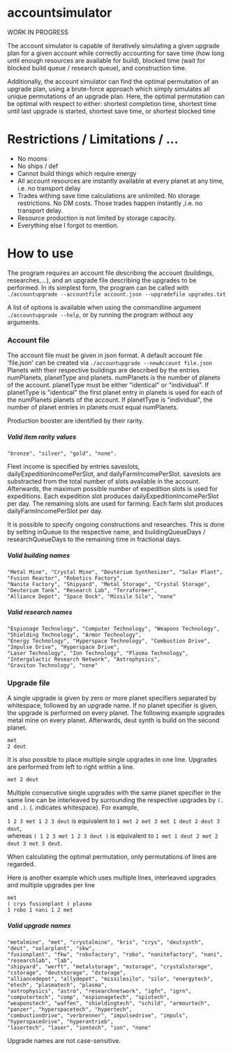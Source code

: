 # accountsimulator
WORK IN PROGRESS

The account simulator is capable of iteratively simulating a given upgrade plan for a given account while correctly accounting for save time (how long until enough resources are available for build),
blocked time (wait for blocked build queue / research queue), and construction time. 

Additionally, the account simulator can find the optimal permutation of an upgrade plan, using a brute-force approach which simply simulates all unique permutations of an upgrade plan.
Here, the optimal permutation can be optimal with respect to either:
    shortest completion time,
    shortest time until last upgrade is started,
    shortest save time, or
    shortest blocked time


# Restrictions / Limitations / ...
  - No moons
  - No ships / def
  - Cannot build things which require energy
  - All account resources are instantly available at every planet at any time, i.e. no transport delay
  - Trades withing save time calculations are unlimited. No storage restrictions. No DM costs. Those trades happen instantly ,i.e. no transport delay.
  - Resource production is not limited by storage capacity.
  - Everything else I forgot to mention.

# How to use
The program requires an account file describing the account (buildings, researches,...), and an upgrade file describing the upgrades to be performed.
In its simplest form, the program can be called with `./accountupgrade --accountfile account.json --upgradefile upgrades.txt`

A list of options is available when using the commandline argument `./accountupgrade --help`, or by running the program without any arguments.

### Account file
The account file must be given in json format. A default account file 'file.json' can be created via `./accountupgrade --newAccount file.json`
Planets with their respective buildings are described by the entries numPlanets, planetType and planets. 
numPlanets is the number of planets of the account.
planetType must be either "identical" or "individual".
If planetType is "identical" the first planet entry in planets is used for each of the numPlanets planets of the account.
If planetType is "individual", the number of planet entries in planets must equal numPlanets.

Production booster are identified by their rarity. 

##### Valid item rarity values 
```
"bronze", "silver", "gold", "none".
```

Fleet income is specified by entries saveslots, dailyExpeditionIncomePerSlot, and dailyFarmIncomePerSlot.
saveslots are substracted from the total number of slots available in the account. Afterwards, the maximum possible number of expedition slots is used for expeditions.
Each expedition slot produces dailyExpeditionIncomePerSlot per day. The remaining slots are used for farming. Each farm slot produces dailyFarmIncomePerSlot per day.

It is possible to specify ongoing constructions and researches. This is done by setting inQueue to the respective name, and buildingQueueDays / researchQueueDays to the remaining time in fractional days.
##### Valid building names 
```
"Metal Mine", "Crystal Mine", "Deuterium Synthesizer", "Solar Plant", "Fusion Reactor", "Robotics Factory",
"Nanite Factory", "Shipyard", "Metal Storage", "Crystal Storage", "Deuterium Tank", "Research Lab", "Terraformer",
"Alliance Depot", "Space Dock", "Missile Silo", "none"
```

##### Valid research names
```
"Espionage Technology", "Computer Technology", "Weapons Technology", "Shielding Technology", "Armor Technology",
"Energy Technology", "Hyperspace Technology", "Combustion Drive", "Impulse Drive", "Hyperspace Drive",
"Laser Technology", "Ion Technology", "Plasma Technology", "Intergalactic Research Network", "Astrophysics",
"Graviton Technology", "none"
```

### Upgrade file
A single upgrade is given by zero or more planet specifiers separated by whitespace, followed by an upgrade name.
If no planet specifier is given, the upgrade is performed on every planet. The following example upgrades metal mine on every planet. Afterwards, deut synth is build on the second planet.
```
met
2 deut
```

It is also possible to place multiple single upgrades in one line. Upgrades are performed from left to right within a line.
```
met 2 deut
```

Multiple consecutive single upgrades with the same planet specifier in the same line can be interleaved by surrounding the respective upgrades by `(.` and `.)`. (. indicates whitespace).
For example, 

`1 2 3 met 1 2 3 deut` is equivalent to `1 met 2 met 3 met 1 deut 2 deut 3 deut`,  
whereas
`( 1 2 3 met 1 2 3 deut )` is equivalent to `1 met 1 deut 2 met 2 deut 3 met 3 deut`.

When calculating the optimal permutation, only permutations of lines are regarded.

Here is another example which uses multiple lines, interleaved upgrades and multiple upgrades per line

```
met
( crys fusionplant ) plasma
1 robo 1 nani 1 2 met
```


##### Valid upgrade names
```
"metalmine", "met", "crystalmine", "kris", "crys", "deutsynth", "deut", "solarplant", "skw", 
"fusionplant", "fkw", "robofactory", "robo", "nanitefactory", "nani", "researchlab", "lab", 
"shipyard", "werft", "metalstorage", "mstorage", "crystalstorage", "cstorage", "deutstorage", "dstorage", 
"alliancedepot", "allydepot", "missilesilo", "silo", "energytech", "etech", "plasmatech", "plasma", 
"astrophysics", "astro", "researchnetwork", "igfn", "igrn", "computertech", "comp", "espionagetech", "spiotech", 
"weaponstech", "waffen", "shieldingtech", "schild", "armourtech", "panzer", "hyperspacetech", "hypertech", 
"combustiondrive", "verbrenner", "impulsedrive", "impuls", "hyperspacedrive", "hyperantrieb", 
"lasertech", "laser", "iontech", "ion", "none"
```
Upgrade names are not case-sensitive.


